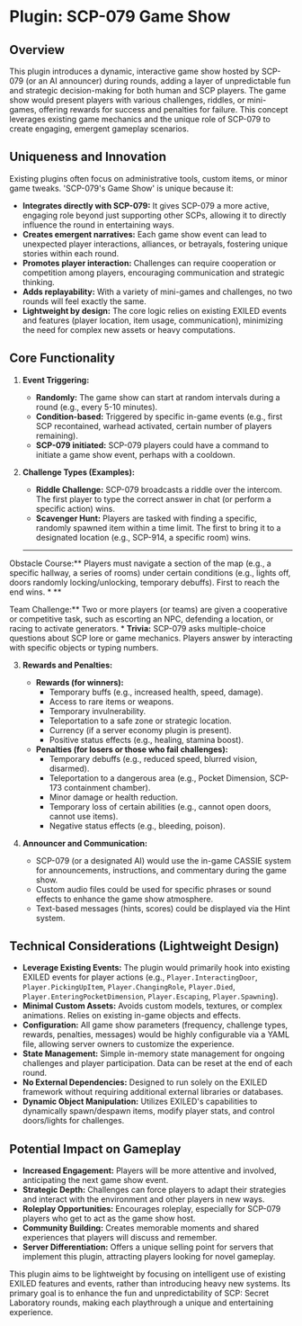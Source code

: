 # Plugin: SCP-079 Game Show

## Overview

This plugin introduces a dynamic, interactive game show hosted by SCP-079 (or an AI announcer) during rounds, adding a layer of unpredictable fun and strategic decision-making for both human and SCP players. The game show would present players with various challenges, riddles, or mini-games, offering rewards for success and penalties for failure. This concept leverages existing game mechanics and the unique role of SCP-079 to create engaging, emergent gameplay scenarios.

## Uniqueness and Innovation

Existing plugins often focus on administrative tools, custom items, or minor game tweaks. 'SCP-079's Game Show' is unique because it:

*   **Integrates directly with SCP-079:** It gives SCP-079 a more active, engaging role beyond just supporting other SCPs, allowing it to directly influence the round in entertaining ways.
*   **Creates emergent narratives:** Each game show event can lead to unexpected player interactions, alliances, or betrayals, fostering unique stories within each round.
*   **Promotes player interaction:** Challenges can require cooperation or competition among players, encouraging communication and strategic thinking.
*   **Adds replayability:** With a variety of mini-games and challenges, no two rounds will feel exactly the same.
*   **Lightweight by design:** The core logic relies on existing EXILED events and features (player location, item usage, communication), minimizing the need for complex new assets or heavy computations.

## Core Functionality

1.  **Event Triggering:**
    *   **Randomly:** The game show can start at random intervals during a round (e.g., every 5-10 minutes).
    *   **Condition-based:** Triggered by specific in-game events (e.g., first SCP recontained, warhead activated, certain number of players remaining).
    *   **SCP-079 initiated:** SCP-079 players could have a command to initiate a game show event, perhaps with a cooldown.

2.  **Challenge Types (Examples):**
    *   **Riddle Challenge:** SCP-079 broadcasts a riddle over the intercom. The first player to type the correct answer in chat (or perform a specific action) wins.
    *   **Scavenger Hunt:** Players are tasked with finding a specific, randomly spawned item within a time limit. The first to bring it to a designated location (e.g., SCP-914, a specific room) wins.
    *   **


Obstacle Course:** Players must navigate a section of the map (e.g., a specific hallway, a series of rooms) under certain conditions (e.g., lights off, doors randomly locking/unlocking, temporary debuffs). First to reach the end wins.
    *   **


Team Challenge:** Two or more players (or teams) are given a cooperative or competitive task, such as escorting an NPC, defending a location, or racing to activate generators.
    *   **Trivia:** SCP-079 asks multiple-choice questions about SCP lore or game mechanics. Players answer by interacting with specific objects or typing numbers.

3.  **Rewards and Penalties:**
    *   **Rewards (for winners):**
        *   Temporary buffs (e.g., increased health, speed, damage).
        *   Access to rare items or weapons.
        *   Temporary invulnerability.
        *   Teleportation to a safe zone or strategic location.
        *   Currency (if a server economy plugin is present).
        *   Positive status effects (e.g., healing, stamina boost).
    *   **Penalties (for losers or those who fail challenges):**
        *   Temporary debuffs (e.g., reduced speed, blurred vision, disarmed).
        *   Teleportation to a dangerous area (e.g., Pocket Dimension, SCP-173 containment chamber).
        *   Minor damage or health reduction.
        *   Temporary loss of certain abilities (e.g., cannot open doors, cannot use items).
        *   Negative status effects (e.g., bleeding, poison).

4.  **Announcer and Communication:**
    *   SCP-079 (or a designated AI) would use the in-game CASSIE system for announcements, instructions, and commentary during the game show.
    *   Custom audio files could be used for specific phrases or sound effects to enhance the game show atmosphere.
    *   Text-based messages (hints, scores) could be displayed via the Hint system.

## Technical Considerations (Lightweight Design)

*   **Leverage Existing Events:** The plugin would primarily hook into existing EXILED events for player actions (e.g., `Player.InteractingDoor`, `Player.PickingUpItem`, `Player.ChangingRole`, `Player.Died`, `Player.EnteringPocketDimension`, `Player.Escaping`, `Player.Spawning`).
*   **Minimal Custom Assets:** Avoids custom models, textures, or complex animations. Relies on existing in-game objects and effects.
*   **Configuration:** All game show parameters (frequency, challenge types, rewards, penalties, messages) would be highly configurable via a YAML file, allowing server owners to customize the experience.
*   **State Management:** Simple in-memory state management for ongoing challenges and player participation. Data can be reset at the end of each round.
*   **No External Dependencies:** Designed to run solely on the EXILED framework without requiring additional external libraries or databases.
*   **Dynamic Object Manipulation:** Utilizes EXILED's capabilities to dynamically spawn/despawn items, modify player stats, and control doors/lights for challenges.

## Potential Impact on Gameplay

*   **Increased Engagement:** Players will be more attentive and involved, anticipating the next game show event.
*   **Strategic Depth:** Challenges can force players to adapt their strategies and interact with the environment and other players in new ways.
*   **Roleplay Opportunities:** Encourages roleplay, especially for SCP-079 players who get to act as the game show host.
*   **Community Building:** Creates memorable moments and shared experiences that players will discuss and remember.
*   **Server Differentiation:** Offers a unique selling point for servers that implement this plugin, attracting players looking for novel gameplay.

This plugin aims to be lightweight by focusing on intelligent use of existing EXILED features and events, rather than introducing heavy new systems. Its primary goal is to enhance the fun and unpredictability of SCP: Secret Laboratory rounds, making each playthrough a unique and entertaining experience.

